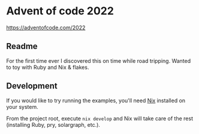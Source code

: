 # Advent of code 2022
https://adventofcode.com/2022

## Readme
For the first time ever I discovered this on time while road tripping.
Wanted to toy with Ruby and Nix & flakes.

## Development
If you would like to try running the examples, you'll need
[Nix](https://nixos.org) installed on your system.

From the project root, execute `nix develop` and Nix will take care of the rest
(installing Ruby, pry, solargraph, etc.).
